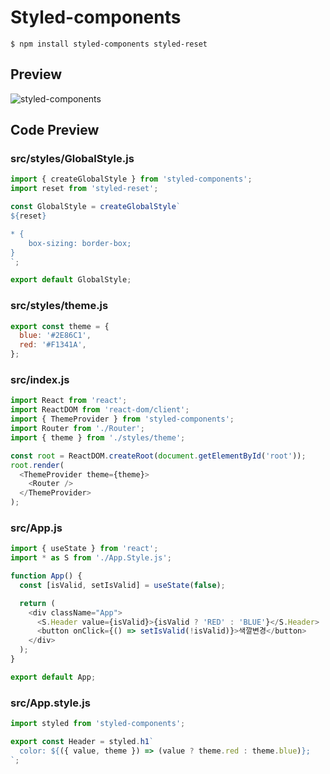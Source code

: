 # Styled-components

```shell
$ npm install styled-components styled-reset
```

## Preview

![styled-components](https://user-images.githubusercontent.com/118904460/204458130-d5f492c3-b2fe-466b-a544-9effd97a5f88.gif)

## Code Preview

### src/styles/GlobalStyle.js
```javascript
import { createGlobalStyle } from 'styled-components';
import reset from 'styled-reset';

const GlobalStyle = createGlobalStyle`
${reset}

* {
    box-sizing: border-box;
}
`;

export default GlobalStyle;
```

### src/styles/theme.js
```javascript
export const theme = {
  blue: '#2E86C1',
  red: '#F1341A',
};

```

### src/index.js
```javascript
import React from 'react';
import ReactDOM from 'react-dom/client';
import { ThemeProvider } from 'styled-components';
import Router from './Router';
import { theme } from './styles/theme';

const root = ReactDOM.createRoot(document.getElementById('root'));
root.render(
  <ThemeProvider theme={theme}>
    <Router />
  </ThemeProvider>
);

```

### src/App.js
```javascript
import { useState } from 'react';
import * as S from './App.Style.js';

function App() {
  const [isValid, setIsValid] = useState(false);

  return (
    <div className="App">
      <S.Header value={isValid}>{isValid ? 'RED' : 'BLUE'}</S.Header>
      <button onClick={() => setIsValid(!isValid)}>색깔변경</button>
    </div>
  );
}

export default App;

```

### src/App.style.js
```javascript
import styled from 'styled-components';

export const Header = styled.h1`
  color: ${({ value, theme }) => (value ? theme.red : theme.blue)};
`;

```
